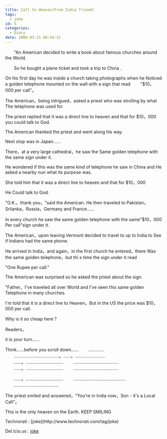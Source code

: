 ```yaml
---
title: Call to Heaven(From India friend)
tags:
  - joke
id: 5
categories:
  - Diary
date: 2008-03-21 08:54:11
---
```


　　&quot;An American decided to write a book about famous churches around the World.

　　So he bought a plane ticket and took a trip to China .

On his first day he was inside a church taking photographs when he Noticed a golden telephone mounted on the wall with a sign that read 
　　&quot;$10，000 per call&quot;。

The American，being intrigued，asked a priest who was strolling by what The telephone was used for.

The priest replied that it was a direct line to heaven and that for $10，000 you could talk to God.

The American thanked the priest and went along his way.

Next stop was in Japan&hellip;&hellip;

There，at a very large cathedral，he saw the Same golden telephone with the same sign under it.

He wondered if this was the same kind of telephone he saw in China and He asked a nearby nun what its purpose was.

She told him that it was a direct line to heaven and that for $10，000

He Could talk to God.

&quot;O.K.，thank you，&quot;said the American. He then traveled to Pakistan，Srilanka，Russia，Germany and France&hellip;&hellip;

In every church he saw the same golden telephone with the same&quot;$10，000 Per call&quot;sign under it.

The American，upon leaving Vermont decided to travel to up to India to See if Indians had the same phone.

He arrived in India，and again，in the first church he entered，there Was the same golden telephone，but thi s time the sign under it read

&quot;One Rupee per call.&quot;

The American was surprised so he asked the priest about the sign.

&quot;Father，I've traveled all over World and I've seen this same golden Telephone in many churches.

I'm told that it is a direct line to Heaven，But in the US the price was $10，000 per call.

Why is it so cheap here？

Readers，

it is your turn&hellip;&hellip;

Think&hellip;&hellip;before you scroll down&hellip;&hellip; 
　　&hellip;&hellip;&hellip;&hellip; 
　　&hellip;&hellip;&hellip;&hellip;&hellip;&hellip;&hellip;&hellip;&hellip;&hellip;&hellip;&hellip;。&hellip;&hellip;。&hellip;&hellip;&hellip;&hellip;&hellip;&hellip;&hellip;&hellip; 
　　&hellip;&hellip;。&hellip;&hellip;&hellip;&hellip;&hellip;&hellip;&hellip;&hellip;&hellip;&hellip; 
　　&hellip;&hellip;&hellip;&hellip;&hellip;&hellip;&hellip;&hellip;&hellip;&hellip;&hellip;&hellip; 
　　&hellip;&hellip;。&hellip;&hellip;&hellip;&hellip;&hellip;&hellip;&hellip;&hellip;&hellip;&hellip; 
　　&hellip;&hellip;&hellip;&hellip;&hellip;&hellip;&hellip;&hellip;&hellip;&hellip;&hellip;&hellip; 

　　&hellip;&hellip;。&hellip;&hellip;&hellip;&hellip;&hellip;&hellip;&hellip;&hellip;&hellip;&hellip; 
　　&hellip;&hellip;&hellip;&hellip;&hellip;&hellip;&hellip;&hellip;&hellip;&hellip;&hellip;&hellip;&hellip;&hellip; 
　　&hellip;&hellip;&hellip;&hellip;&hellip;&hellip;&hellip;&hellip;&hellip;&hellip;&hellip;&hellip; 

The priest smiled and answered，&quot;You're in India now，Son - it's a Local Call&quot;。

This is the only heaven on the Earth. KEEP SMILING

<!-- Tag links generated by Zoundry Raven. Do not manually edit. http://www.zoundryraven.com --><span class="ztags"><span class="ztagspace">Technorati</span> : [joke](http://www.technorati.com/tag/joke)</span> 
<span class="ztags"><span class="ztagspace">Del.icio.us</span> : [joke](http://del.icio.us/tag/joke)</span>